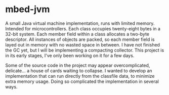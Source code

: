 # mbed-jvm

A small Java virtual machine implementation, runs with limited memory. Intended for microcontrollers. Each class occupies twenty-eight bytes in a 32-bit system. Each member field within a class allocates a two-byte descriptor. All instances of objects are packed, so each member field is layed out in memory with no wasted space in between. I have not finished the GC yet, but I will be implementing a compacting collector. This project is in its early stages, I've only been working on it for a few days.

Some of the source code in the project may appear overcomplicated, delicate... a house of cards waiting to collapse. I wanted to develop an implementation that can run directly from the classfile data, to minimize extra memory usage. Doing so complicated the implementation in several ways.
